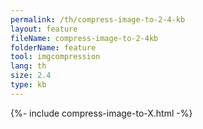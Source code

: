 ```yaml
---
permalink: /th/compress-image-to-2-4-kb
layout: feature
fileName: compress-image-to-2-4kb
folderName: feature
tool: imgcompression
lang: th
size: 2.4
type: kb
---
```


{%- include compress-image-to-X.html -%}
